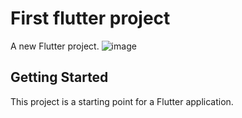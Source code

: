 # First flutter project

A new Flutter project.
![image](https://user-images.githubusercontent.com/35956245/91605540-e5d87a80-e970-11ea-9f3e-b50f5e54ed10.png)


## Getting Started

This project is a starting point for a Flutter application.

